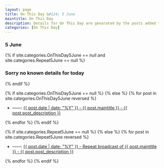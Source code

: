```yaml
---
layout: page
title: On This Day &#124; 5 June
maintitle: On This Day
description: Details for On This Day are genarated by the posts added to the website so the content is subject to changes/updates over time.
categories: [On This Day]
---
```


<h3>5 June</h3>

{% if site.categories.OnThisDay5June == null and site.categories.Repeat5June == null %}
  <h3>Sorry no known details for today</h3>
{% endif %}

{% if site.categories.OnThisDay5June == null %}
{% else %}
{% for post in site.categories.OnThisDay5June reversed %}
<ul>
<li> ——: <a href="{{ post.url }}">{{ post.date | date: "%Y" }} - {{ post.maintitle }} - {{ post.post_description }}</a></li>
</ul>
{% endfor %}
{% endif %}

{% if site.categories.Repeat5June == null %}
{% else %}
{% for post in site.categories.Repeat5June reversed %}
<ul>
<li> ——: <a href="{{ post.url }}">{{ post.date | date: "%Y" }} - Repeat broadcast of {{ post.maintitle }} - {{ post.post_description }}</a></li>
</ul>
{% endfor %}
{% endif %}
